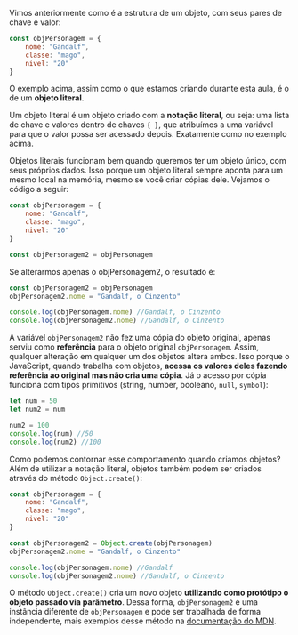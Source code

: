 Vimos anteriormente como é a estrutura de um objeto, com seus pares de chave e valor:

```javascript
const objPersonagem = {
    nome: "Gandalf",
    classe: "mago",
    nivel: "20"
}
```

O exemplo acima, assim como o que estamos criando durante esta aula, é o de um **objeto literal**.

Um objeto literal é um objeto criado com a **notação literal**, ou seja: uma lista de chave e valores dentro de chaves `{ }`, que atribuímos a uma variável para que o valor possa ser acessado depois. Exatamente como no exemplo acima.

Objetos literais funcionam bem quando queremos ter um objeto único, com seus próprios dados. Isso porque um objeto literal sempre aponta para um mesmo local na memória, mesmo se você criar cópias dele. Vejamos o código a seguir:

```javascript
const objPersonagem = {
    nome: "Gandalf",
    classe: "mago",
    nivel: "20"
}

const objPersonagem2 = objPersonagem
```

Se alterarmos apenas o objPersonagem2, o resultado é:

```javascript
const objPersonagem2 = objPersonagem
objPersonagem2.nome = "Gandalf, o Cinzento"

console.log(objPersonagem.nome) //Gandalf, o Cinzento
console.log(objPersonagem2.nome) //Gandalf, o Cinzento
```

A variável `objPersonagem2` não fez uma cópia do objeto original, apenas serviu como **referência** para o objeto original `objPersonagem`. Assim, qualquer alteração em qualquer um dos objetos altera ambos. Isso porque o JavaScript, quando trabalha com objetos, **acessa os valores deles fazendo referência ao original mas não cria uma cópia**. Já o acesso por cópia funciona com tipos primitivos (string, number, booleano, `null`, `symbol`):

```javascript
let num = 50
let num2 = num

num2 = 100
console.log(num) //50
console.log(num2) //100
```

Como podemos contornar esse comportamento quando criamos objetos? Além de utilizar a notação literal, objetos também podem ser criados através do método `Object.create()`:

```javascript
const objPersonagem = {
    nome: "Gandalf",
    classe: "mago",
    nivel: "20"
}

const objPersonagem2 = Object.create(objPersonagem)
objPersonagem2.nome = "Gandalf, o Cinzento"

console.log(objPersonagem.nome) //Gandalf
console.log(objPersonagem2.nome) //Gandalf, o Cinzento
```

O método `Object.create()` cria um novo objeto **utilizando como protótipo o objeto passado via parâmetro**. Dessa forma, `objPersonagem2` é uma instância diferente de `objPersonagem` e pode ser trabalhada de forma independente, mais exemplos desse método na [documentação do MDN](https://developer.mozilla.org/pt-BR/docs/Web/JavaScript/Reference/Global_Objects/Object/create).